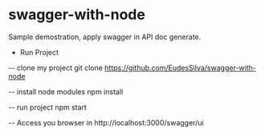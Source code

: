 # swagger-with-node
Sample demostration, apply swagger in API doc generate.

 
 - Run Project

-- clone my project
git clone https://github.com/EudesSilva/swagger-with-node

-- install node modules
npm install

-- run project
npm start

-- Access you browser in
http://localhost:3000/swagger/ui